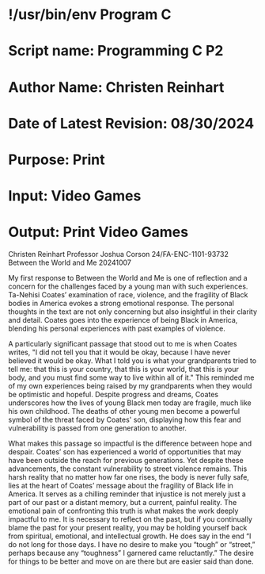 # !/usr/bin/env Program C
# Script name: Programming C P2
# Author Name: Christen Reinhart
# Date of Latest Revision: 08/30/2024
# Purpose: Print
# Input: Video Games
# Output: Print Video Games


Christen Reinhart
Professor Joshua Corson
24/FA-ENC-1101-93732 
Between the World and Me
20241007

My first response to Between the World and Me is one of reflection and a concern for the challenges faced by a young man with such experiences. Ta-Nehisi Coates’ examination of race, violence, and the fragility of Black bodies in America evokes a strong emotional response. The personal thoughts in the text are not only concerning but also insightful in their clarity and detail. Coates goes into the experience of being Black in America, blending his personal experiences with past examples of violence.

A particularly significant passage that stood out to me is when Coates writes, "I did not tell you that it would be okay, because I have never believed it would be okay. What I told you is what your grandparents tried to tell me: that this is your country, that this is your world, that this is your body, and you must find some way to live within all of it." This reminded me of my own experiences being raised by my grandparents when they would be optimistic and hopeful. Despite progress and dreams, Coates underscores how the lives of young Black men today are fragile, much like his own childhood. The deaths of other young men become a powerful symbol of the threat faced by Coates' son, displaying how this fear and vulnerability is passed from one generation to another.

What makes this passage so impactful is the difference between hope and despair. Coates’ son has experienced a world of opportunities that may have been outside the reach for previous generations. Yet despite these advancements, the constant vulnerability to street violence remains. This harsh reality that no matter how far one rises, the body is never fully safe, lies at the heart of Coates’ message about the fragility of Black life in America. It serves as a chilling reminder that injustice is not merely just a part of our past or a distant memory, but a current, painful reality. The emotional pain of confronting this truth is what makes the work deeply impactful to me. It is necessary to reflect on the past, but if you continually blame the past for your present reality, you may be holding yourself back from spiritual, emotional, and intellectual growth. He does say in the end “I do not long for those days. I have no desire to make you “tough” or “street,” perhaps because any “toughness” I garnered came reluctantly.” The desire for things to be better and move on are there but are easier said than done.





